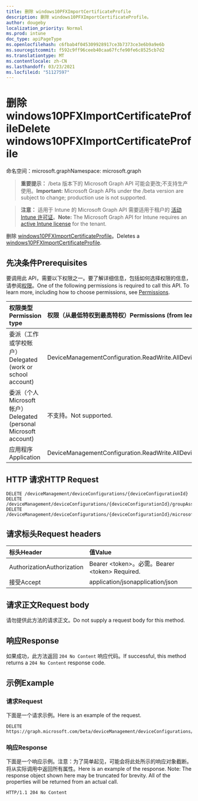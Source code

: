 ```yaml
---
title: 删除 windows10PFXImportCertificateProfile
description: 删除 windows10PFXImportCertificateProfile。
author: dougeby
localization_priority: Normal
ms.prod: intune
doc_type: apiPageType
ms.openlocfilehash: c6fbab4f045309928917ce3b7373ce3e6b9a9e6b
ms.sourcegitcommit: f592c9ff96ceeb40caa67fcfe90fe6c8525cb7d2
ms.translationtype: MT
ms.contentlocale: zh-CN
ms.lasthandoff: 03/23/2021
ms.locfileid: "51127597"
---
```

# <a name="delete-windows10pfximportcertificateprofile"></a><span data-ttu-id="e7bd2-103">删除 windows10PFXImportCertificateProfile</span><span class="sxs-lookup"><span data-stu-id="e7bd2-103">Delete windows10PFXImportCertificateProfile</span></span>

<span data-ttu-id="e7bd2-104">命名空间：microsoft.graph</span><span class="sxs-lookup"><span data-stu-id="e7bd2-104">Namespace: microsoft.graph</span></span>

> <span data-ttu-id="e7bd2-105">**重要提示：** /beta 版本下的 Microsoft Graph API 可能会更改;不支持生产使用。</span><span class="sxs-lookup"><span data-stu-id="e7bd2-105">**Important:** Microsoft Graph APIs under the /beta version are subject to change; production use is not supported.</span></span>

> <span data-ttu-id="e7bd2-106">**注意：** 适用于 Intune 的 Microsoft Graph API 需要适用于租户的 [活动 Intune 许可证](https://go.microsoft.com/fwlink/?linkid=839381)。</span><span class="sxs-lookup"><span data-stu-id="e7bd2-106">**Note:** The Microsoft Graph API for Intune requires an [active Intune license](https://go.microsoft.com/fwlink/?linkid=839381) for the tenant.</span></span>

<span data-ttu-id="e7bd2-107">删除 [windows10PFXImportCertificateProfile](../resources/intune-deviceconfig-windows10pfximportcertificateprofile.md)。</span><span class="sxs-lookup"><span data-stu-id="e7bd2-107">Deletes a [windows10PFXImportCertificateProfile](../resources/intune-deviceconfig-windows10pfximportcertificateprofile.md).</span></span>

## <a name="prerequisites"></a><span data-ttu-id="e7bd2-108">先决条件</span><span class="sxs-lookup"><span data-stu-id="e7bd2-108">Prerequisites</span></span>
<span data-ttu-id="e7bd2-p101">要调用此 API，需要以下权限之一。要了解详细信息，包括如何选择权限的信息，请参阅[权限](/graph/permissions-reference)。</span><span class="sxs-lookup"><span data-stu-id="e7bd2-p101">One of the following permissions is required to call this API. To learn more, including how to choose permissions, see [Permissions](/graph/permissions-reference).</span></span>

|<span data-ttu-id="e7bd2-111">权限类型</span><span class="sxs-lookup"><span data-stu-id="e7bd2-111">Permission type</span></span>|<span data-ttu-id="e7bd2-112">权限（从最低特权到最高特权）</span><span class="sxs-lookup"><span data-stu-id="e7bd2-112">Permissions (from least to most privileged)</span></span>|
|:---|:---|
|<span data-ttu-id="e7bd2-113">委派（工作或学校帐户）</span><span class="sxs-lookup"><span data-stu-id="e7bd2-113">Delegated (work or school account)</span></span>|<span data-ttu-id="e7bd2-114">DeviceManagementConfiguration.ReadWrite.All</span><span class="sxs-lookup"><span data-stu-id="e7bd2-114">DeviceManagementConfiguration.ReadWrite.All</span></span>|
|<span data-ttu-id="e7bd2-115">委派（个人 Microsoft 帐户）</span><span class="sxs-lookup"><span data-stu-id="e7bd2-115">Delegated (personal Microsoft account)</span></span>|<span data-ttu-id="e7bd2-116">不支持。</span><span class="sxs-lookup"><span data-stu-id="e7bd2-116">Not supported.</span></span>|
|<span data-ttu-id="e7bd2-117">应用程序</span><span class="sxs-lookup"><span data-stu-id="e7bd2-117">Application</span></span>|<span data-ttu-id="e7bd2-118">DeviceManagementConfiguration.ReadWrite.All</span><span class="sxs-lookup"><span data-stu-id="e7bd2-118">DeviceManagementConfiguration.ReadWrite.All</span></span>|

## <a name="http-request"></a><span data-ttu-id="e7bd2-119">HTTP 请求</span><span class="sxs-lookup"><span data-stu-id="e7bd2-119">HTTP Request</span></span>
<!-- {
  "blockType": "ignored"
}
-->
``` http
DELETE /deviceManagement/deviceConfigurations/{deviceConfigurationId}
DELETE /deviceManagement/deviceConfigurations/{deviceConfigurationId}/groupAssignments/{deviceConfigurationGroupAssignmentId}/deviceConfiguration
DELETE /deviceManagement/deviceConfigurations/{deviceConfigurationId}/microsoft.graph.windowsDomainJoinConfiguration/networkAccessConfigurations/{deviceConfigurationId}
```

## <a name="request-headers"></a><span data-ttu-id="e7bd2-120">请求标头</span><span class="sxs-lookup"><span data-stu-id="e7bd2-120">Request headers</span></span>
|<span data-ttu-id="e7bd2-121">标头</span><span class="sxs-lookup"><span data-stu-id="e7bd2-121">Header</span></span>|<span data-ttu-id="e7bd2-122">值</span><span class="sxs-lookup"><span data-stu-id="e7bd2-122">Value</span></span>|
|:---|:---|
|<span data-ttu-id="e7bd2-123">Authorization</span><span class="sxs-lookup"><span data-stu-id="e7bd2-123">Authorization</span></span>|<span data-ttu-id="e7bd2-124">Bearer &lt;token&gt;。必需。</span><span class="sxs-lookup"><span data-stu-id="e7bd2-124">Bearer &lt;token&gt; Required.</span></span>|
|<span data-ttu-id="e7bd2-125">接受</span><span class="sxs-lookup"><span data-stu-id="e7bd2-125">Accept</span></span>|<span data-ttu-id="e7bd2-126">application/json</span><span class="sxs-lookup"><span data-stu-id="e7bd2-126">application/json</span></span>|

## <a name="request-body"></a><span data-ttu-id="e7bd2-127">请求正文</span><span class="sxs-lookup"><span data-stu-id="e7bd2-127">Request body</span></span>
<span data-ttu-id="e7bd2-128">请勿提供此方法的请求正文。</span><span class="sxs-lookup"><span data-stu-id="e7bd2-128">Do not supply a request body for this method.</span></span>

## <a name="response"></a><span data-ttu-id="e7bd2-129">响应</span><span class="sxs-lookup"><span data-stu-id="e7bd2-129">Response</span></span>
<span data-ttu-id="e7bd2-130">如果成功，此方法返回 `204 No Content` 响应代码。</span><span class="sxs-lookup"><span data-stu-id="e7bd2-130">If successful, this method returns a `204 No Content` response code.</span></span>

## <a name="example"></a><span data-ttu-id="e7bd2-131">示例</span><span class="sxs-lookup"><span data-stu-id="e7bd2-131">Example</span></span>

### <a name="request"></a><span data-ttu-id="e7bd2-132">请求</span><span class="sxs-lookup"><span data-stu-id="e7bd2-132">Request</span></span>
<span data-ttu-id="e7bd2-133">下面是一个请求示例。</span><span class="sxs-lookup"><span data-stu-id="e7bd2-133">Here is an example of the request.</span></span>
``` http
DELETE https://graph.microsoft.com/beta/deviceManagement/deviceConfigurations/{deviceConfigurationId}
```

### <a name="response"></a><span data-ttu-id="e7bd2-134">响应</span><span class="sxs-lookup"><span data-stu-id="e7bd2-134">Response</span></span>
<span data-ttu-id="e7bd2-p102">下面是一个响应示例。注意：为了简单起见，可能会将此处所示的响应对象截断。将从实际调用中返回所有属性。</span><span class="sxs-lookup"><span data-stu-id="e7bd2-p102">Here is an example of the response. Note: The response object shown here may be truncated for brevity. All of the properties will be returned from an actual call.</span></span>
``` http
HTTP/1.1 204 No Content
```




